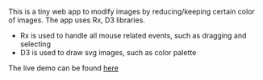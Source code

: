 This is a tiny web app to modify images by reducing/keeping certain color of images. The app uses Rx, D3 libraries.

+ Rx is used to handle all mouse related events, such as dragging and selecting
+ D3 is used to draw svg images, such as color palette

The live demo can be found [here](http://laysent.github.io/jsColorReducer/index.html)